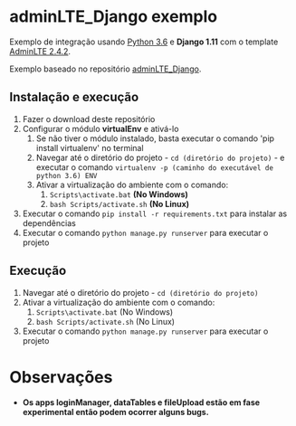 # adminLTE_Django exemplo

Exemplo de integração usando [Python 3.6](https://www.python.org/downloads) e **Django 1.11** com o template [AdminLTE 2.4.2](https://github.com/almasaeed2010/AdminLTE).

Exemplo baseado no repositório [adminLTE_Django](https://github.com/drfrink/adminLTE_Django).


Instalação e execução
---------------------------
1. Fazer o download deste repositório
2. Configurar o módulo **virtualEnv** e ativá-lo
    1. Se não tiver o módulo instalado, basta executar o comando 'pip install virtualenv' no terminal
    2. Navegar até o diretório do projeto - `cd (diretório do projeto)` - e executar o comando `virtualenv -p (caminho do executável de python 3.6) ENV`
    3. Ativar a virtualização do ambiente com o comando:
        1. `Scripts\activate.bat` **(No Windows)**
        2. `bash Scripts/activate.sh` **(No Linux)**
3. Executar o comando `pip install -r requirements.txt` para instalar as dependências
4. Executar o comando `python manage.py runserver` para executar o projeto


Execução
---------------------------
1. Navegar até o diretório do projeto - `cd (diretório do projeto)`
2. Ativar a virtualização do ambiente com o comando:
   1. `Scripts\activate.bat` (No Windows)
   2. `bash Scripts/activate.sh` (No Linux)
3. Executar o comando `python manage.py runserver` para executar o projeto


Observações
============
* **Os apps loginManager, dataTables e fileUpload estão em fase experimental então podem ocorrer alguns bugs.**
